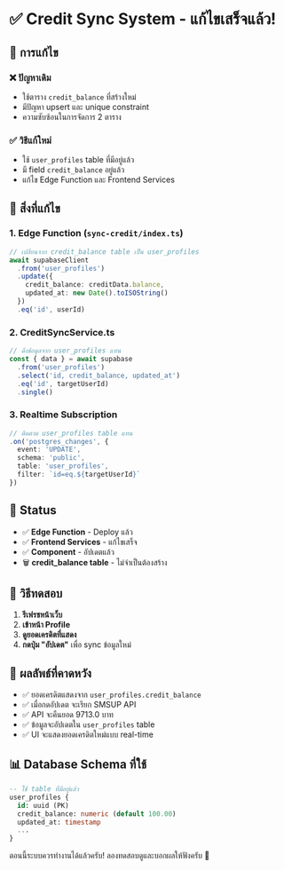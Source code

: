 # ✅ Credit Sync System - แก้ไขเสร็จแล้ว!

## 🎯 การแก้ไข

### ❌ **ปัญหาเดิม**
- ใช้ตาราง `credit_balance` ที่สร้างใหม่
- มีปัญหา upsert และ unique constraint
- ความซับซ้อนในการจัดการ 2 ตาราง

### ✅ **วิธีแก้ใหม่**
- ใช้ `user_profiles` table ที่มีอยู่แล้ว
- มี field `credit_balance` อยู่แล้ว
- แก้ไข Edge Function และ Frontend Services

## 🔧 **สิ่งที่แก้ไข**

### 1. **Edge Function (`sync-credit/index.ts`)**
```typescript
// เปลี่ยนจาก credit_balance table เป็น user_profiles
await supabaseClient
  .from('user_profiles')
  .update({
    credit_balance: creditData.balance,
    updated_at: new Date().toISOString()
  })
  .eq('id', userId)
```

### 2. **CreditSyncService.ts**
```typescript
// ดึงข้อมูลจาก user_profiles แทน
const { data } = await supabase
  .from('user_profiles')
  .select('id, credit_balance, updated_at')
  .eq('id', targetUserId)
  .single()
```

### 3. **Realtime Subscription**
```typescript
// ติดตาม user_profiles table แทน
.on('postgres_changes', {
  event: 'UPDATE',
  schema: 'public',
  table: 'user_profiles',
  filter: `id=eq.${targetUserId}`
})
```

## 🚀 **Status**

- ✅ **Edge Function** - Deploy แล้ว
- ✅ **Frontend Services** - แก้ไขเสร็จ  
- ✅ **Component** - อัปเดตแล้ว
- 🗑️ **credit_balance table** - ไม่จำเป็นต้องสร้าง

## 📱 **วิธีทดสอบ**

1. **รีเฟรชหน้าเว็บ**
2. **เข้าหน้า Profile** 
3. **ดูยอดเครดิตที่แสดง**
4. **กดปุ่ม "อัปเดต"** เพื่อ sync ข้อมูลใหม่

## 🎯 **ผลลัพธ์ที่คาดหวัง**

- ✅ ยอดเครดิตแสดงจาก `user_profiles.credit_balance`
- ✅ เมื่อกดอัปเดต จะเรียก SMSUP API
- ✅ API จะคืนยอด 9713.0 บาท
- ✅ ข้อมูลจะอัปเดตใน `user_profiles` table
- ✅ UI จะแสดงยอดเครดิตใหม่แบบ real-time

## 📊 **Database Schema ที่ใช้**

```sql
-- ใช้ table ที่มีอยู่แล้ว
user_profiles {
  id: uuid (PK)
  credit_balance: numeric (default 100.00)
  updated_at: timestamp
  ...
}
```

ตอนนี้ระบบควรทำงานได้แล้วครับ! ลองทดสอบดูและบอกผลให้ฟังครับ 🎉
